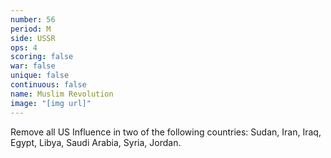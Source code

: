 ```yaml
---
number: 56
period: M
side: USSR
ops: 4
scoring: false
war: false
unique: false
continuous: false
name: Muslim Revolution
image: "[img url]"
---
```

Remove all US Influence in two of the following countries: Sudan, Iran, Iraq, Egypt, Libya, Saudi Arabia, Syria, Jordan.
